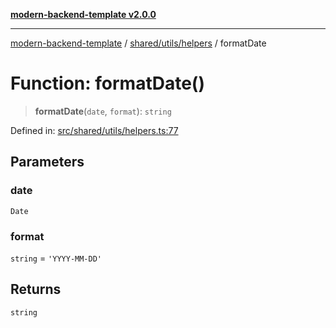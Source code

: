 [**modern-backend-template v2.0.0**](../../../../README.md)

***

[modern-backend-template](../../../../modules.md) / [shared/utils/helpers](../README.md) / formatDate

# Function: formatDate()

> **formatDate**(`date`, `format`): `string`

Defined in: [src/shared/utils/helpers.ts:77](https://github.com/maemreyo/saas-4cus-nodejs/blob/2a5b3f3aa11335dfa561e80e1feabb8e6084261e/src/shared/utils/helpers.ts#L77)

## Parameters

### date

`Date`

### format

`string` = `'YYYY-MM-DD'`

## Returns

`string`
